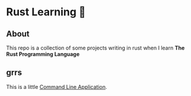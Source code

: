 # Rust Learning :crab:

## About 
This repo is a collection of some projects writing in rust when I learn **The Rust Programming Language**

## grrs
This is a little [Command Line Application](https://rust-cli.github.io/book/index.html).